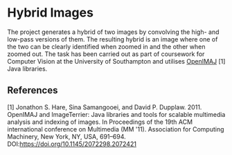 # Hybrid Images
The project generates a hybrid of two images by convolving the high- and low-pass versions of them. The resulting hybrid is an image where one of the two can be clearly identified when zoomed in and the other when zoomed out. The task has been carried out as part of coursework for Computer Vision at the University of Southampton and utilises [OpenIMAJ](http://openimaj.org/index.html) [1] Java libraries.

## References
[1] Jonathon S. Hare, Sina Samangooei, and David P. Dupplaw. 2011. OpenIMAJ and ImageTerrier: Java libraries and tools for scalable multimedia analysis and indexing of images. In Proceedings of the 19th ACM international conference on Multimedia (MM '11). Association for Computing Machinery, New York, NY, USA, 691–694. DOI:https://doi.org/10.1145/2072298.2072421
